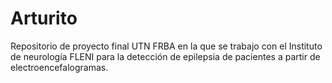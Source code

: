 # Arturito
Repositorio de proyecto final UTN FRBA en la que se trabajo con el Instituto de neurología FLENI para la detección de epilepsia de pacientes a partir de electroencefalogramas.
